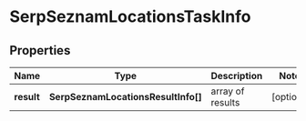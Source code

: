 # SerpSeznamLocationsTaskInfo

## Properties

| Name | Type | Description | Notes |
|------------ | ------------- | ------------- | -------------|
**result** | **SerpSeznamLocationsResultInfo[]** | array of results |[optional]|